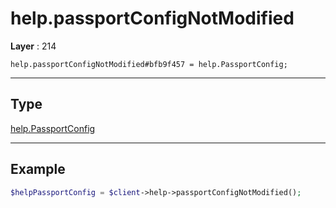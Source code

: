 # help.passportConfigNotModified

**Layer** : 214

```tl
help.passportConfigNotModified#bfb9f457 = help.PassportConfig;
```

---

## Type

[help.PassportConfig](type/help.PassportConfig)

---

## Example

```php
$helpPassportConfig = $client->help->passportConfigNotModified();
```